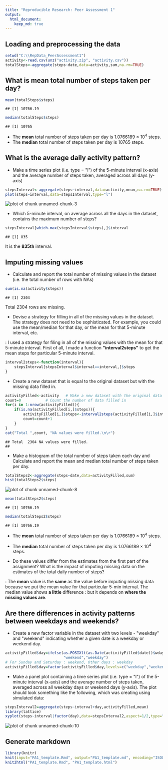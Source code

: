 ```yaml
---
title: "Reproducible Research: Peer Assessment 1"
output: 
  html_document:
    keep_md: true
---
```



## Loading and preprocessing the data

```r
setwd("C:\\RepData_PeerAssessment1")
activity<-read.csv(unz("activity.zip", "activity.csv")) 
totalSteps<-aggregate(steps~date,data=activity,sum,na.rm=TRUE)
```

## What is mean total number of steps taken per day?

```r
mean(totalSteps$steps)
```

```
## [1] 10766.19
```

```r
median(totalSteps$steps)
```

```
## [1] 10765
```
* The **mean** total number of steps taken per day is 
    1.0766189 &times; 10<sup>4</sup> steps.
* The **median** total number of steps taken per day is 
    10765 steps.
    

## What is the average daily activity pattern?
* Make a time series plot (i.e. type = "l") of the 5-minute interval (x-axis) and the average number of steps taken, averaged across all days (y-axis)


```r
stepsInterval<-aggregate(steps~interval,data=activity,mean,na.rm=TRUE)
plot(steps~interval,data=stepsInterval,type="l")
```

![plot of chunk unnamed-chunk-3](figure/unnamed-chunk-3-1.png) 

* Which 5-minute interval, on average across all the days in the dataset, contains the maximum number of steps? 

```r
stepsInterval[which.max(stepsInterval$steps),]$interval
```

```
## [1] 835
```

It is the **835th** interval.

## Imputing missing values

* Calculate and report the total number of missing values in the dataset (i.e. the total number of rows with NAs)

```r
sum(is.na(activity$steps))
```

```
## [1] 2304
```
Total 2304 rows are missing.

* Devise a strategy for filling in all of the missing values in the dataset. The strategy does not need to be sophisticated. For example, you could use the mean/median for that day, or the mean for that 5-minute interval, etc.

: I used a strategy for filing in all of the missing values with the mean for that 5-minute interval. First of all, I made a function **"interval2steps"** to get the mean steps for particular 5-minute interval. 

```r
interval2steps<-function(interval){
    stepsInterval[stepsInterval$interval==interval,]$steps
}
```

* Create a new dataset that is equal to the original dataset but with the missing data filled in.


```r
activityFilled<-activity   # Make a new dataset with the original data
count=0           # Count the number of data filled in
for(i in 1:nrow(activityFilled)){
    if(is.na(activityFilled[i,]$steps)){
        activityFilled[i,]$steps<-interval2steps(activityFilled[i,]$interval)
        count=count+1
    }
}
cat("Total ",count, "NA values were filled.\n\r")  
```

```
## Total  2304 NA values were filled.
## 

```

* Make a histogram of the total number of steps taken each day and Calculate and report the mean and median total number of steps taken per day. 

```r
totalSteps2<-aggregate(steps~date,data=activityFilled,sum)
hist(totalSteps2$steps)
```

![plot of chunk unnamed-chunk-8](figure/unnamed-chunk-8-1.png) 

```r
mean(totalSteps2$steps)
```

```
## [1] 10766.19
```

```r
median(totalSteps2$steps)
```

```
## [1] 10766.19
```
* The **mean** total number of steps taken per day is 
1.0766189 &times; 10<sup>4</sup> steps.
* The **median** total number of steps taken per day is 
1.0766189 &times; 10<sup>4</sup> steps.

* Do these values differ from the estimates from the first part of the assignment? What is the impact of imputing missing data on the estimates of the total daily number of steps?

: The **mean** value is the **same** as the value before imputing missing data because we put the mean value for that particular 5-min interval. The median value shows **a little** difference : but it depends on **where the missing values are**.


## Are there differences in activity patterns between weekdays and weekends?

* Create a new factor variable in the dataset with two levels - "weekday" and "weekend" indicating whether a given date is a weekday or weekend day.

```r
activityFilled$day=ifelse(as.POSIXlt(as.Date(activityFilled$date))$wday%%6==0,
                          "weekend","weekday")
# For Sunday and Saturday : weekend, Other days : weekday 
activityFilled$day=factor(activityFilled$day,levels=c("weekday","weekend"))
```


* Make a panel plot containing a time series plot (i.e. type = "l") of the 5-minute interval (x-axis) and the average number of steps taken, averaged across all weekday days or weekend days (y-axis). The plot should look something like the following, which was creating using simulated data:

```r
stepsInterval2=aggregate(steps~interval+day,activityFilled,mean)
library(lattice)
xyplot(steps~interval|factor(day),data=stepsInterval2,aspect=1/2,type="l")
```

![plot of chunk unnamed-chunk-10](figure/unnamed-chunk-10-1.png) 

## Generate markdown



```r
library(knitr)
knit(input="PA1_template.Rmd", output="PA1_template.md", encoding="ISO8859-1", quiet=TRUE)
knit2html("PA1_template.Rmd", "PA1_template.html")
```

